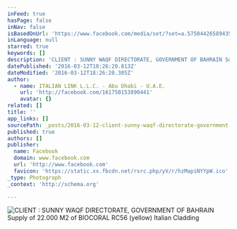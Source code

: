 ```yaml
---
inFeed: true
hasPage: false
inNav: false
isBasedOnUrl: 'https://www.facebook.com/media/set/?set=a.575044265894359.1073741835.161750153890441&type=3'
inLanguage: null
starred: true
keywords: []
description: 'CLIENT : SUNNY WAQF DIRECTORATE, GOVERNMENT OF BAHRAIN Supply of 22.000 M2 of BIOCORAL RC56 (yellow) Italian Cladding'
datePublished: '2016-03-12T18:26:20.813Z'
dateModified: '2016-03-12T18:26:20.305Z'
author:
  - name: ITALIAN LINK L.L.C. - Abu Dhabi - U.A.E.
    url: 'http://facebook.com/161750153890441'
    avatar: {}
related: []
title: ''
app_links: []
sourcePath: _posts/2016-03-12-client-sunny-waqf-directorate-government-of-bahrain-suppl.md
published: true
authors: []
publisher:
  name: Facebook
  domain: www.facebook.com
  url: 'http://www.facebook.com'
  favicon: 'https://static.xx.fbcdn.net/rsrc.php/yV/r/hzMapiNYYpW.ico'
_type: Photograph
_context: 'http://schema.org'

---
```

![CLIENT &colon; SUNNY WAQF DIRECTORATE&comma; GOVERNMENT OF BAHRAIN Supply of 22&period;000 M2 of BIOCORAL RC56 &lpar;yellow&rpar; Italian Cladding](https://scontent.xx.fbcdn.net/hphotos-frc3/t31.0-8/s720x720/1276164_575044612560991_366451079_o.jpg)